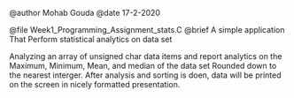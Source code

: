 


 @author Mohab Gouda
 @date   17-2-2020
 

 @file Week1_Programming_Assignment_stats.C
 @brief A simple application That Perform statistical analytics on    	data set

  Analyzing an array of unsigned char data items and report analytics 	on the 
  Maximum, Minimum, Mean, and median of the data set Rounded down to  	the 
  nearest interger.
  After analysis and sorting is doen, data will be printed on the
  screen in nicely formatted presentation.


